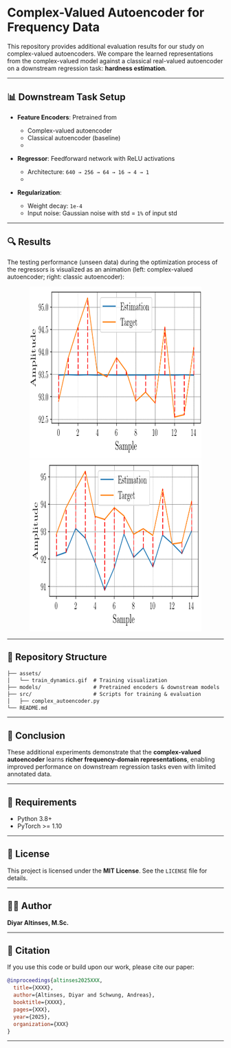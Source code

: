 
# Complex-Valued Autoencoder for Frequency Data

This repository provides additional evaluation results for our study on complex-valued autoencoders. We compare the learned representations from the complex-valued model against a classical real-valued autoencoder on a downstream regression task: **hardness estimation**.

---

## 📊 Downstream Task Setup

* **Feature Encoders**: Pretrained from

  * Complex-valued autoencoder
  * Classical autoencoder (baseline)
  * 
* **Regressor**: Feedforward network with ReLU activations

  * Architecture: `640 → 256 → 64 → 16 → 4 → 1`
  * 
* **Regularization**:

  * Weight decay: `1e-4`
  * Input noise: Gaussian noise with std = `1%` of input std

---

## 🔍 Results

The testing performance (unseen data) during the optimization process of the regressors is visualized as an animation (left: complex-valued autoencoder; right: classic autoencoder):

<p align="center">
  <img src="complex_autoencoder_downstream.gif" width="400" height="400" alt="til">
  <img src="autoencoder_downstream.gif" width="400" height="400" alt="til">
</p>

---

## 📂 Repository Structure

```
├── assets/
│   └── train_dynamics.gif  # Training visualization
├── models/                 # Pretrained encoders & downstream models
├── src/                    # Scripts for training & evaluation
│   ├── complex_autoencoder.py
└── README.md
```

---


## 📌 Conclusion

These additional experiments demonstrate that the **complex-valued autoencoder** learns **richer frequency-domain representations**, enabling improved performance on downstream regression tasks even with limited annotated data.

---

## 📌 Requirements

* Python 3.8+
* PyTorch >= 1.10

---

## 📜 License

This project is licensed under the **MIT License**. See the `LICENSE` file for details.

---

## 🙋‍♂️ Author

**Diyar Altinses, M.Sc.**

---

## 📌 Citation
If you use this code or build upon our work, please cite our paper:


```bibtex
@inproceedings{altinses2025XXX,
  title={XXXX},
  author={Altinses, Diyar and Schwung, Andreas},
  booktitle={XXXX},
  pages={XXX},
  year={2025},
  organization={XXX}
}
```

---

